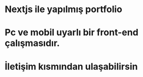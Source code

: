 # Nextjs ile yapılmış portfolio

# Pc ve mobil uyarlı bir front-end çalışmasıdır.
# İletişim kısmından ulaşabilirsin